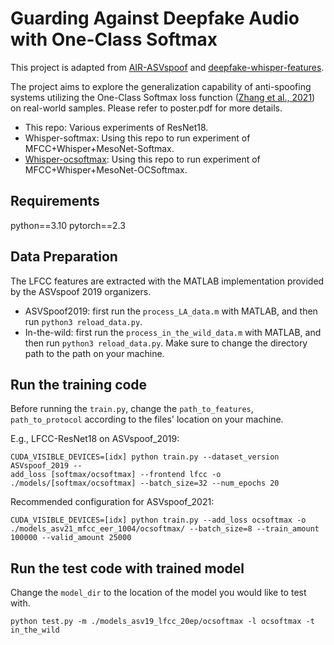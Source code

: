 Guarding Against Deepfake Audio with One-Class Softmax
===============
This project is adapted from [AIR-ASVspoof](https://github.com/yzyouzhang/AIR-ASVspoof) and [deepfake-whisper-features](https://github.com/piotrkawa/deepfake-whisper-features).

The project aims to explore the generalization capability of anti-spoofing systems utilizing the One-Class Softmax loss function ([Zhang et al., 2021](https://ieeexplore.ieee.org/document/9417604)) on real-world samples. Please refer to poster.pdf for more details.
* This repo: Various experiments of ResNet18.
* Whisper-softmax: Using this repo to run experiment of MFCC+Whisper+MesoNet-Softmax.
* [Whisper-ocsoftmax](https://github.com/chihyi-lin/deepfake-whisper-features): Using this repo to run experiment of MFCC+Whisper+MesoNet-OCSoftmax.

## Requirements
python==3.10
pytorch==2.3

## Data Preparation
The LFCC features are extracted with the MATLAB implementation provided by the ASVspoof 2019 organizers. 
* ASVSpoof2019: first run the `process_LA_data.m` with MATLAB, and then run `python3 reload_data.py`.
* In-the-wild: first run the `process_in_the_wild_data.m` with MATLAB, and then run `python3 reload_data.py`.
Make sure to change the directory path to the path on your machine.
## Run the training code
Before running the `train.py`, change the `path_to_features`, `path_to_protocol` according to the files' location on your machine.

E.g., LFCC-ResNet18 on ASVspoof_2019:
```
CUDA_VISIBLE_DEVICES=[idx] python train.py --dataset_version ASVspoof_2019 --
add_loss [softmax/ocsoftmax] --frontend lfcc -o ./models/[softmax/ocsoftmax] --batch_size=32 --num_epochs 20
```
Recommended configuration for ASVspoof_2021:
```
CUDA_VISIBLE_DEVICES=[idx] python train.py --add_loss ocsoftmax -o ./models_asv21_mfcc_eer_1004/ocsoftmax/ --batch_size=8 --train_amount 100000 --valid_amount 25000
```
## Run the test code with trained model
Change the `model_dir` to the location of the model you would like to test with.
```
python test.py -m ./models_asv19_lfcc_20ep/ocsoftmax -l ocsoftmax -t in_the_wild
```